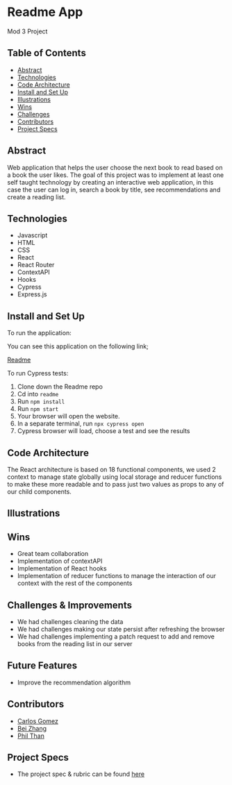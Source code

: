 # Readme App

Mod 3 Project

## Table of Contents

- [Abstract](https://www.notion.so/Readme-md-033c5db170ef438f9323768888e58ee8)
- [Technologies](https://www.notion.so/Readme-md-033c5db170ef438f9323768888e58ee8)
- [Code Architecture](https://www.notion.so/Readme-md-033c5db170ef438f9323768888e58ee8)
- [Install and Set Up](https://www.notion.so/Readme-md-033c5db170ef438f9323768888e58ee8)
- [Illustrations](https://www.notion.so/Readme-md-033c5db170ef438f9323768888e58ee8)
- [Wins](https://www.notion.so/Readme-md-033c5db170ef438f9323768888e58ee8)
- [Challenges](https://www.notion.so/Readme-md-033c5db170ef438f9323768888e58ee8)
- [Contributors](https://www.notion.so/Readme-md-033c5db170ef438f9323768888e58ee8)
- [Project Specs](https://www.notion.so/Readme-md-033c5db170ef438f9323768888e58ee8)

## Abstract

Web application that helps the user choose the next book to read based on a book the user likes.
The goal of this project was to implement at least one self taught technology by creating an interactive web application, in this case the user can log in, search a book by title, see recommendations and create a reading list.

## Technologies

- Javascript
- HTML
- CSS
- React
- React Router
- ContextAPI
- Hooks
- Cypress
- Express.js

## Install and Set Up

To run the application:

You can see this application on the following link;

[Readme](Deployed-link)

To run Cypress tests:

1. Clone down the Readme repo
2. Cd into `readme`
3. Run `npm install`
4. Run `npm start`
5. Your browser will open the website.
6. In a separate terminal, run `npx cypress open`
7. Cypress browser will load, choose a test and see the results


## Code Architecture

The React architecture is based on 18 functional components, we used 2 context to manage state globally using local storage and reducer functions to make these more readable and to pass just two values as props to any of our child components.

## Illustrations

## Wins

- Great team collaboration
- Implementation of contextAPI
- Implementation of React hooks 
- Implementation of reducer functions to manage the interaction of our context with the rest of the components

## Challenges & Improvements

- We had challenges cleaning the data
- We had challenges making our state persist after refreshing the browser
- We had challenges implementing a patch request to add and remove books from the reading list in our server

## Future Features

- Improve the recommendation algorithm 

## Contributors

- [Carlos Gomez](https://github.com/karmacarlos)
- [Bei Zhang](https://github.com/beizy)
- [Phil Than](https://github.com/pthan1)

## Project Specs

- The project spec & rubric can be found [here](https://frontend.turing.edu/projects/module-3/stretch.html)